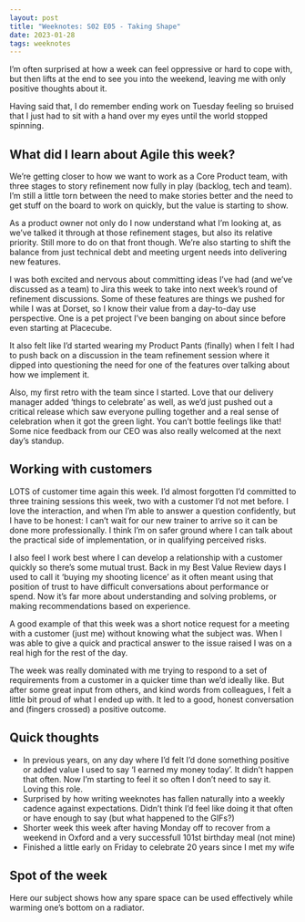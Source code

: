 ```yaml
---
layout: post
title: "Weeknotes: S02 E05 - Taking Shape"
date: 2023-01-28
tags: weeknotes
---
```


I’m often surprised at how a week can feel oppressive or hard to cope with, but then lifts at the end to see you into the weekend, leaving me with only positive thoughts about it.

Having said that, I do remember ending work on Tuesday feeling so bruised that I just had to sit with a hand over my eyes until the world stopped spinning.

## What did I learn about Agile this week?

We’re getting closer to how we want to work as a Core Product team, with three stages to story refinement now fully in play (backlog, tech and team). I’m still a little torn between the need to make stories better and the need to get stuff on the board to work on quickly, but the value is starting to show.

As a product owner not only do I now understand what I’m looking at, as we’ve talked it through at those refinement stages, but also its relative priority. Still more to do on that front though. We’re also starting to shift the balance from just technical debt and meeting urgent needs into delivering new features.

I was both excited and nervous about committing ideas I’ve had (and we’ve discussed as a team) to Jira this week to take into next week’s round of refinement discussions. Some of these features are things we pushed for while I was at Dorset, so I know their value from a day-to-day use perspective. One is a pet project I’ve been banging on about since before even starting at Placecube.

It also felt like I’d started wearing my Product Pants (finally) when I felt I had to push back on a discussion in the team refinement session where it dipped into questioning the need for one of the features over talking about how we implement it.

Also, my first retro with the team since I started. Love that our delivery manager added ‘things to celebrate’ as well, as we’d just pushed out a critical release which saw everyone pulling together and a real sense of celebration when it got the green light. You can’t bottle feelings like that! Some nice feedback from our CEO was also really welcomed at the next day’s standup.

## Working with customers

LOTS of customer time again this week. I’d almost forgotten I’d committed to three training sessions this week, two with a customer I’d not met before. I love the interaction, and when I’m able to answer a question confidently, but I have to be honest: I can’t wait for our new trainer to arrive so it can be done more professionally. I think I’m on safer ground where I can talk about the practical side of implementation, or in qualifying perceived risks.

I also feel I work best where I can develop a relationship with a customer quickly so there’s some mutual trust. Back in my Best Value Review days I used to call it ‘buying my shooting licence’ as it often meant using that position of trust to have difficult conversations about performance or spend. Now it’s far more about understanding and solving problems, or making recommendations based on experience.

A good example of that this week was a short notice request for a meeting with a customer (just me) without knowing what the subject was. When I was able to give a quick and practical answer to the issue raised I was on a real high for the rest of the day.

The week was really dominated with me trying to respond to a set of requirements from a customer in a quicker time than we’d ideally like. But after some great input from others, and kind words from colleagues, I felt a little bit proud of what I ended up with. It led to a good, honest conversation and (fingers crossed) a positive outcome.

## Quick thoughts

*   In previous years, on any day where I’d felt I’d done something positive or added value I used to say ‘I earned my money today’. It didn’t happen that often. Now I’m starting to feel it so often I don’t need to say it. Loving this role.
*   Surprised by how writing weeknotes has fallen naturally into a weekly cadence against expectations. Didn’t think I’d feel like doing it that often or have enough to say (but what happened to the GIFs?)
*   Shorter week this week after having Monday off to recover from a weekend in Oxford and a very successfull 101st birthday meal (not mine)
*   Finished a little early on Friday to celebrate 20 years since I met my wife

## Spot of the week

Here our subject shows how any spare space can be used effectively while warming one’s bottom on a radiator.

